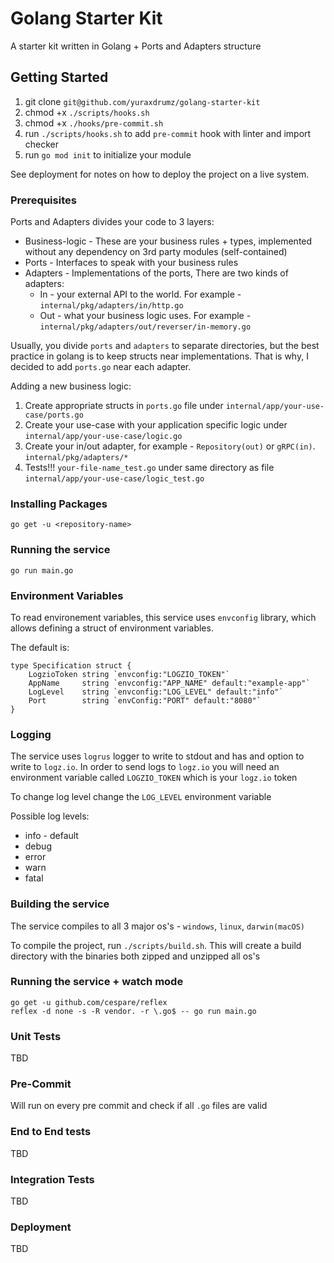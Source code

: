 # Golang Starter Kit

A starter kit written in Golang + Ports and Adapters structure 

## Getting Started
  1. git clone `git@github.com/yuraxdrumz/golang-starter-kit`
  2. chmod +x `./scripts/hooks.sh`
  3. chmod +x `./hooks/pre-commit.sh`
  4. run `./scripts/hooks.sh` to add `pre-commit` hook with linter and import checker
  5. run `go mod init` to initialize your module
  
See deployment for notes on how to deploy the project on a live system.

### Prerequisites

Ports and Adapters divides your code to 3 layers:
  - Business-logic - These are your business rules + types, implemented without any dependency on 3rd party modules (self-contained)
  - Ports - Interfaces to speak with your business rules
  - Adapters - Implementations of the ports, There are two kinds of adapters:
    - In - your external API to the world. For example - `internal/pkg/adapters/in/http.go`
    - Out - what your business logic uses. For example - `internal/pkg/adapters/out/reverser/in-memory.go`

Usually, you divide `ports` and `adapters` to separate directories, but the best practice in golang is to keep structs near implementations. That is why, I decided to add `ports.go` near each adapter.

Adding a new business logic:
  1. Create appropriate structs in `ports.go` file under `internal/app/your-use-case/ports.go`
  2. Create your use-case with your application specific logic under `internal/app/your-use-case/logic.go`
  3. Create your in/out adapter, for example - `Repository(out)` or `gRPC(in)`. `internal/pkg/adapters/*`
  4. Tests!!! `your-file-name_test.go` under same directory as file `internal/app/your-use-case/logic_test.go`

### Installing Packages
```golang
go get -u <repository-name>
```
### Running the service
```golang
go run main.go
```

### Environment Variables
To read environement variables, this service uses `envconfig` library, which allows defining a struct of environment variables.

The default is:
```golang
type Specification struct {
	LogzioToken string `envconfig:"LOGZIO_TOKEN"`
	AppName     string `envconfig:"APP_NAME" default:"example-app"`
	LogLevel    string `envconfig:"LOG_LEVEL" default:"info"`
	Port        string `envConfig:"PORT" default:"8080"`
}
```

### Logging

The service uses `logrus` logger to write to stdout and has and option to write to `logz.io`. In order to send logs to `logz.io` you will need an environment variable called `LOGZIO_TOKEN` which is your `logz.io` token

To change log level change the `LOG_LEVEL` environment variable

Possible log levels:
  * info - default
  * debug
  * error
  * warn
  * fatal

### Building the service
The service compiles to all 3 major os's - `windows`, `linux`, `darwin(macOS)`

To compile the project, run `./scripts/build.sh`.
This will create a build directory with the binaries both zipped and unzipped all os's

### Running the service + watch mode
```golang
go get -u github.com/cespare/reflex
reflex -d none -s -R vendor. -r \.go$ -- go run main.go
```

### Unit Tests
TBD

### Pre-Commit
Will run on every pre commit and check if all `.go` files are valid

### End to End tests
TBD

### Integration Tests
TBD

### Deployment
TBD